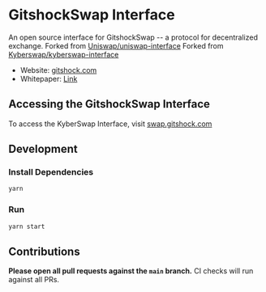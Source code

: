 # GitshockSwap Interface

An open source interface for GitshockSwap -- a protocol for decentralized exchange.
Forked from [Uniswap/uniswap-interface](https://github.com/Uniswap/uniswap-interface)
Forked from [Kyberswap/kyberswap-interface](https://github.com/KyberNetwork/kyberswap-interface)

- Website: [gitshock.com](https://gitshock.com/)
- Whitepaper: [Link](https://gitshock.gitbook.io/gitshock-whitepaper/)

## Accessing the GitshockSwap Interface

To access the KyberSwap Interface, visit [swap.gitshock.com](https://swap.gitshock.com/)

## Development

### Install Dependencies

```bash
yarn
```

### Run

```bash
yarn start
```

## Contributions

**Please open all pull requests against the `main` branch.**
CI checks will run against all PRs.
